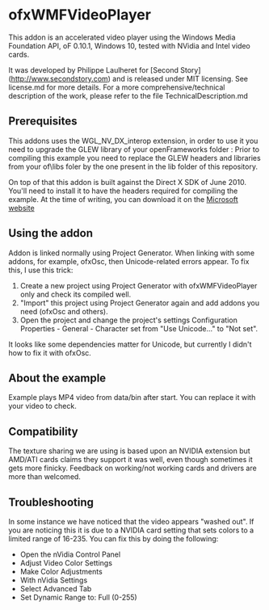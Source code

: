 ofxWMFVideoPlayer
========================

This addon is an accelerated video player using the Windows Media Foundation API,
oF 0.10.1, Windows 10, tested with NVidia and Intel video cards.
 
 
 
It was developed by Philippe Laulheret for [Second Story] (http://www.secondstory.com) and is released under MIT licensing. See license.md for more details. 
For a more comprehensive/technical description of the work, please refer to the file TechnicalDescription.md

## Prerequisites 

This addons uses the WGL_NV_DX_interop extension, in order to use it you need to upgrade the GLEW library of your openFrameworks folder :
Prior to compiling this example you need to replace the GLEW headers and libraries from your of\libs foler by the one present in the lib folder of this repository.

On top of that this addon is built against the Direct X SDK of June 2010. You'll need to install it to have the headers required for compiling the example. At the time of writing, you can download it on the [Microsoft website](http://www.microsoft.com/en-us/download/details.aspx?id=6812)


## Using the addon

Addon is linked normally using Project Generator.
When linking with some addons, for example, ofxOsc, then Unicode-related errors appear.
To fix this, I use this trick:
1. Create a new project using Project Generator with ofxWMFVideoPlayer only
and check its compiled well.
2. "Import" this project using Project Generator again and add addons you need (ofxOsc and others).
3. Open the project and change the project's settings Configuration Properties - General - Character set from 
"Use Unicode..." to "Not set".

It looks like some dependencies matter for Unicode, but currently I didn't how to fix it with ofxOsc.

## About the example

Example plays MP4 video from data/bin after start. You can replace it with your video to check.


## Compatibility 

The texture sharing we are using is based upon an NVIDIA extension but AMD/ATI cards claims they support it was well, even though sometimes it gets more finicky.
Feedback on working/not working cards and drivers are more than welcomed.

## Troubleshooting

In some instance we have noticed that the video appears "washed out". If you are noticing this it is due to a NVIDIA card setting that sets colors to a limited range of 16-235. You can fix this by doing the following:

* Open the nVidia Control Panel
* Adjust Video Color Settings
* Make Color Adjustments
* With nVidia Settings
* Select Advanced Tab
* Set Dynamic Range to: Full (0-255)
